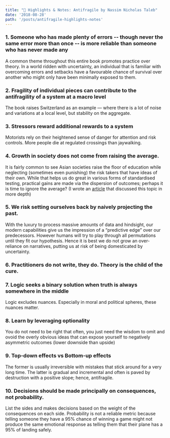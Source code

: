 ```yaml
---
title: "📝 Highlights & Notes: Antifragile by Nassim Nicholas Taleb"
date: '2018-08-28'
path: '/posts/antifragile-highlights-notes'
---
```

### 1. Someone who has made plenty of errors -- though never the same error more than once -- is more reliable than someone who has never made any
A common theme throughout this entire book promotes practice over theory. In a world ridden with uncertainty, an individual that is familiar with overcoming errors and setbacks have a favourable chance of survival over another who might only have been minimally exposed to them.

### 2. Fragility of individual pieces can contribute to the antifragility of a system at a macro level
The book raises Switzerland as an example — where there is a lot of noise and variations at a local level, but stability on the aggregate.

### 3. Stressors reward additional rewards to a system
Motorists rely on their heightened sense of danger for attention and risk controls. More people die at regulated crossings than jaywalking.

### 4. Growth in society does not come from raising the average.
It is fairly common to see Asian societies raise the floor of education while neglecting (sometimes even punishing) the risk takers that have ideas of their own. While that helps us do great in various forms of standardised testing, practical gains are made via the dispersion of outcomes; perhaps it is time to ignore the average? (I wrote an [article](http://blog.jurv.is/definite-optimism-as-human-capital) that discussed this topic in more depth)

### 5. We risk setting ourselves back by naively projecting the past.
With the luxury to process massive amounts of data and hindsight, our modern capabilities give us the impression of a “predictive edge” over our predecessors. However humans will try to play through all permutations until they fit our hypothesis. Hence it is best we do not grow an over-reliance on narratives, putting us at risk of being domesticated by uncertainty.

### 6. Practitioners do not write, they do. Theory is the child of the cure.

### 7. Logic seeks a binary solution when truth is always somewhere in the middle
Logic excludes nuances. Especially in moral and political spheres, these nuances matter.

### 8. Learn by leveraging optionality
You do not need to be right that often, you just need the wisdom to omit and ovoid the overly obvious ideas that can expose yourself to negatively asymmetric outcomes (lower downside than upside)

### 9. Top-down effects vs Bottom-up effects
The former is usually irreversible with mistakes that stick around for a very long time. The latter is gradual and incremental and often is paved by destruction with a positive slope; hence, antifragile.

### 10. Decisions should be made principally on consequences, not probability.
List the sides and makes decisions based on the weight of the consequences on each side. Probability is not a reliable metric because telling someone they have a 95% chance of winning a game might not produce the same emotional response as telling them that their plane has a 95% of landing safely.
